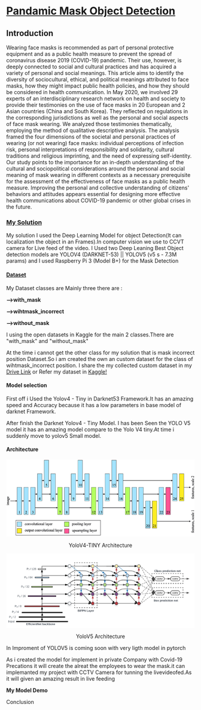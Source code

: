 <!DOCTYPE html>
<html>
    <h1><u>Pandamic Mask Object Detection</u></h1>
    <h2>Introduction</h2>
    <p>Wearing face masks is recommended as part of personal protective equipment and as a public health measure to prevent the spread of coronavirus disease 2019 (COVID-19) pandemic. Their use, however, is deeply connected to social and cultural practices and has acquired a variety of personal and social meanings. This article aims to identify the diversity of sociocultural, ethical, and political meanings attributed to face masks, how they might impact public health policies, and how they should be considered in health communication. In May 2020, we involved 29 experts of an interdisciplinary research network on health and society to provide their testimonies on the use of face masks in 20 European and 2 Asian countries (China and South Korea). They reflected on regulations in the corresponding jurisdictions as well as the personal and social aspects of face mask wearing. We analyzed those testimonies thematically, employing the method of qualitative descriptive analysis. The analysis framed the four dimensions of the societal and personal practices of wearing (or not wearing) face masks: individual perceptions of infection risk, personal interpretations of responsibility and solidarity, cultural traditions and religious imprinting, and the need of expressing self-identity. Our study points to the importance for an in-depth understanding of the cultural and sociopolitical considerations around the personal and social meaning of mask wearing in different contexts as a necessary prerequisite for the assessment of the effectiveness of face masks as a public health measure. Improving the personal and collective understanding of citizens' behaviors and attitudes appears essential for designing more effective health communications about COVID-19 pandemic or other global crises in the future. </p>
    <h3><u>My Solution</u></h3>
    <p>My solution I used the Deep Learning Model for object Detection(It can localization the object in an Frames).In computer vision we use to CCVT camera for Live feed of the video. I Used two Deep Leaning Best Object detection models are YOLOV4 (DARKNET-53)  || YOLOV5 (v5 s - 7.3M params) and I used Raspberry Pi 3 (Model B+) for the Mask Detection </p>
    <h4><u><b>Dataset</b></u></h4>
    <p>My Dataset classes are Mainly three there are :</p>
    <p><b>-->with_mask</b></p>
    <p><b>-->wihtmask_incorrect</b></p> 
    <p><b>-->without_mask</b></p>
    <p>I using  the open datasets in Kaggle for the main 2 classes.There are "with_mask" and  "without_mask"</p>
    <p>At the time i cannot get the other class for my solution that is mask incorrect position Dataset.So i am created the own an custom dataset for the class of wihtmask_incorrect position. I share the my collected custom dataset in my  <a href="https://drive.google.com/drive/folders/1zk9HYyKZD7Klu2l4pX1m03AqB6OO9ibw?usp=sharing">Drive Link</a> or Refer my dataset in <a href="https://www.w3schools.com">Kaggle!</a></p>
<h4> Model selection </h4>
<p>First off i Used the Yolov4 - Tiny in Darknet53 Framework.It has an amazing speed and Accuracy because it has a low parameters in base model of darknet Framework.</p>
<p>After finish the Darknet Yolov4 - Tiny Model. I has been Seen the YOLO V5 model it has an amazing model compare to the Yolo V4 tiny.At time i suddenly move to yolov5 Small model.</p>
<h4>Architecture</h4>
<img src="https://github.com/Balasubramaniam077/Mask_object-detection/blob/main/scr/yolov4-tiny%20.png" alt="yolov4-tiny" align="center">
<p align="center">YoloV4-TINY Architecture</p>
<img src="https://github.com/Balasubramaniam077/Mask_object-detection/blob/main/scr/yolov5.png" alt="yolov4-tiny" align="center">
<p align="center">YoloV5 Architecture</p>
<p>In Improment of YOLOV5 is coming soon with very ligth model in pytorch</p>
<p>As i created the model for implement in private Company with Covid-19 Precations it will create the alreat the employees to wear the mask.it can implemanted my project with CCTV Camera for tunning the livevideofed.As it will given an amazing result in live feeding</p>
    <h><b>My Model Demo</b></h>
    
<h>Conclusion</h>
    
</html>
